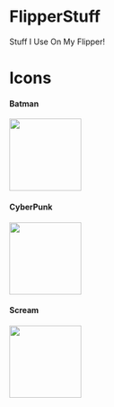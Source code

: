# FlipperStuff
Stuff I Use On My Flipper!
# Icons
<h4>Batman</h4>
<img src="https://media.discordapp.net/attachments/1051840187866546176/1070933150605250590/batman.png?width=520&height=468" style="width:128px;height:128px;"></img>
<br>
<h4>CyberPunk</h4>
<img src="https://media.discordapp.net/attachments/1051840187866546176/1070933151049863218/cyberpunk.png?width=468&height=468" style="width:128px;height:128px;"></img>
<br>
<h4>Scream</h4>
<img src="https://media.discordapp.net/attachments/1062164249905995816/1070937455903129710/scream.png" style="width:128px;height:128px;"></img>